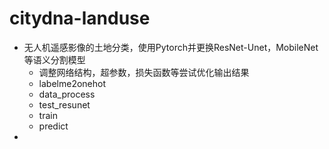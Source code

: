 # citydna-landuse
* 无人机遥感影像的土地分类，使用Pytorch并更换ResNet-Unet，MobileNet等语义分割模型
  * 调整网络结构，超参数，损失函数等尝试优化输出结果
  * labelme2onehot
  * data_process
  * test_resunet
  * train
  * predict
 *

